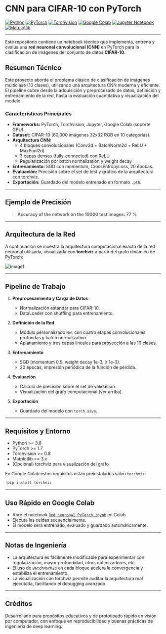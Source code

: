 # CNN para CIFAR-10 con PyTorch

[![Python](https://img.shields.io/badge/Python-3.8%2B-blue?logo=python)](https://www.python.org/)
[![PyTorch](https://img.shields.io/badge/PyTorch-1.7%2B-EE4C2C?logo=pytorch)](https://pytorch.org/)
[![Torchvision](https://img.shields.io/badge/torchvision-0.8%2B-green?logo=pytorch)](https://pytorch.org/vision/stable/)
[![Google Colab](https://img.shields.io/badge/Colab-GPU-yellow?logo=googlecolab)](https://colab.research.google.com/)
[![Jupyter Notebook](https://img.shields.io/badge/Jupyter-Notebook-orange?logo=jupyter)](https://jupyter.org/)
[![Matplotlib](https://img.shields.io/badge/Matplotlib-3.x-yellowgreen?logo=matplotlib)](https://matplotlib.org/)

---

Este repositorio contiene un notebook técnico que implementa, entrena y evalúa una **red neuronal convolucional (CNN)** en PyTorch para la clasificación de imágenes del conjunto de datos **CIFAR-10**.

## Resumen Técnico

Este proyecto aborda el problema clásico de clasificación de imágenes multiclase (10 clases), utilizando una arquitectura CNN moderna y eficiente. El pipeline cubre desde la adquisición y preprocesado de datos, definición y entrenamiento de la red, hasta la evaluación cuantitativa y visualización del modelo.

### Características Principales

- **Frameworks:** PyTorch, Torchvision, Jupyter, Google Colab (soporte GPU).
- **Dataset:** CIFAR-10 (60,000 imágenes 32x32 RGB en 10 categorías).
- **Arquitectura CNN:**
  - 4 bloques convolucionales (Conv2d + BatchNorm2d + ReLU + MaxPool2d)
  - 3 capas densas (fully-connected) con ReLU
  - Regularización por batch normalization y weight decay
- **Entrenamiento:** SGD con momentum, CrossEntropyLoss, 20 épocas.
- **Evaluación:** Precisión sobre el set de test y gráfico de la arquitectura con torchviz.
- **Exportación:** Guardado del modelo entrenado en formato `.pth`.

---

## Ejemplo de Precisión

> **Accuracy of the network on the 10000 test images: 77 %**

---

## Arquitectura de la Red

A continuación se muestra la arquitectura computacional exacta de la red neuronal utilizada, visualizada con **torchviz** a partir del grafo dinámico de PyTorch:

![image1](image1)

---

## Pipeline de Trabajo

1. **Preprocesamiento y Carga de Datos**
   - Normalización estándar para CIFAR-10.
   - DataLoader con shuffling para entrenamiento.

2. **Definición de la Red**
   - Módulo personalizado `Net` con cuatro etapas convolucionales profundas y batch normalization.
   - Aplanamiento y tres capas lineales para proyección a las 10 clases.

3. **Entrenamiento**
   - SGD (momentum 0.9, weight decay 1e-3, lr 1e-3).
   - 20 épocas, impresión periódica de la función de pérdida.

4. **Evaluación**
   - Cálculo de precisión sobre el set de validación.
   - Visualización del grafo computacional (ver arriba).

5. **Exportación**
   - Guardado del modelo con `torch.save`.

---

## Requisitos y Entorno

- Python >= 3.8
- PyTorch >= 1.7
- Torchvision >= 0.8
- Matplotlib >= 3.x
- (Opcional) torchviz para visualización del grafo

En Google Colab estos requisitos están preinstalados salvo `torchviz`:
```python
!pip install torchviz
```

---

## Uso Rápido en Google Colab

- Abre el notebook [`Red_neuronal_PyTorch.ipynb`](./Red_neuronal_PyTorch.ipynb) en Colab.
- Ejecuta las celdas secuencialmente.
- El modelo será entrenado, evaluado y guardado automáticamente.

---

## Notas de Ingeniería

- La arquitectura es fácilmente modificable para experimentar con regularización, mayor profundidad, otros optimizadores, etc.
- El uso de `BatchNorm2d` en cada bloque acelera la convergencia y estabiliza el entrenamiento.
- La visualización con torchviz permite auditar la arquitectura real ejecutada, facilitando el debugging avanzado.

---

## Créditos

Desarrollado para propósitos educativos y de prototipado rápido en visión por computador, con enfoque en reproducibilidad y buenas prácticas de ingeniería de deep learning.
